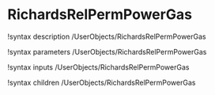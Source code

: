 <!-- MOOSE Documentation Stub: Remove this when content is added. -->

# RichardsRelPermPowerGas
!syntax description /UserObjects/RichardsRelPermPowerGas

!syntax parameters /UserObjects/RichardsRelPermPowerGas

!syntax inputs /UserObjects/RichardsRelPermPowerGas

!syntax children /UserObjects/RichardsRelPermPowerGas
